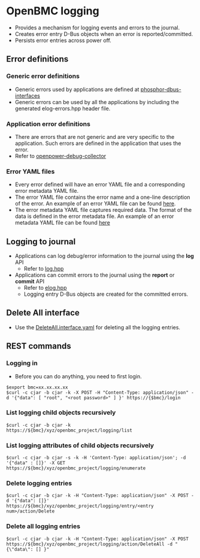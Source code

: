 # OpenBMC logging
 * Provides a mechanism for logging events and errors to the journal.
 * Creates error entry D-Bus objects when an error is reported/committed.
 * Persists error entries across power off.

## Error definitions
### Generic error definitions
* Generic errors used by applications are defined at
 [phosphor-dbus-interfaces](https://github.com/openbmc/phosphor-dbus-interfaces)
* Generic errors can be used by all the applications by including the generated
  elog-errors.hpp header file.

### Application error definitions
* There are errors that are not generic and are very specific to the
  application. Such errors are defined in the application that uses the error.
* Refer to [openpower-debug-collector](https://github.com/openbmc/openpower-debug-collector)

### Error YAML files
 * Every error defined will have an error YAML file and a corresponding error
   metadata YAML file.
 * The error YAML file contains the error name and a one-line description of the error.
   An example of an error YAML file can be found [here](https://github.com/openbmc/phosphor-dbus-interfaces/blob/master/xyz/openbmc_project/Common/File.errors.yaml).
 * The error metadata YAML file captures required data. The format of the data is defined in the error metadata file.
   An example of an error metadata YAML file can be found [here](https://github.com/openbmc/phosphor-dbus-interfaces/blob/master/xyz/openbmc_project/Common/File.metadata.yaml)

## Logging to journal
 * Applications can log debug/error information to the journal using
   the **log** API
   - Refer to [log.hpp](https://github.com/openbmc/phosphor-logging/blob/master/phosphor-logging/log.hpp)
 * Applications can commit errors to the journal using the **report** or
  **commit** API
   - Refer to [elog.hpp](https://github.com/openbmc/phosphor-logging/blob/master/phosphor-logging/elog.hpp)
   - Logging entry D-Bus objects are created for the committed errors.

## Delete All interface
* Use the [DeleteAll.interface.yaml](https://github.com/openbmc/phosphor-dbus-interfaces/blob/master/xyz/openbmc_project/Collection/DeleteAll.interface.yaml)
  for deleting all the logging entries.


## REST commands
### Logging in
 * Before you can do anything, you need to first login.
```
$export bmc=xx.xx.xx.xx
$curl -c cjar -b cjar -k -X POST -H "Content-Type: application/json" -d '{"data": [ "root", "<root password>" ] }' https://{$bmc}/login
```

### List logging child objects recursively
```
$curl -c cjar -b cjar -k https://${bmc}/xyz/openbmc_project/logging/list
```

### List logging attributes of child objects recursively
```
$curl -c cjar -b cjar -s -k -H 'Content-Type: application/json'; -d '{"data" : []}' -X GET https://${bmc}/xyz/openbmc_project/logging/enumerate
```

### Delete logging entries
```
$curl -c cjar -b cjar -k -H "Content-Type: application/json" -X POST -d '{"data": []}' https://${bmc}/xyz/openbmc_project/logging/entry/<entry num>/action/Delete
```

### Delete all logging entries
```
$curl -c cjar -b cjar -k -H "Content-Type: application/json" -X POST https://${bmc}/xyz/openbmc_project/logging/action/DeleteAll -d "{\"data\": [] }"
```
